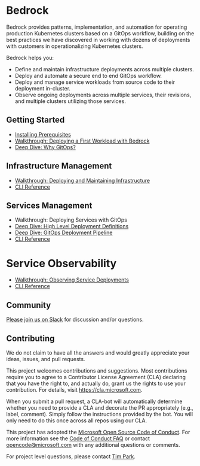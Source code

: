 # Bedrock

Bedrock provides patterns, implementation, and automation for operating production Kubernetes clusters based on a GitOps workflow, building on the best practices we have discovered in working with dozens of deployments with customers in operationalizing Kubernetes clusters.

Bedrock helps you:
* Define and maintain infrastructure deployments across multiple clusters.
* Deploy and automate a secure end to end GitOps workflow.
* Deploy and manage service workloads from source code to their deployment in-cluster.
* Observe ongoing deployments across multiple services, their revisions, and multiple clusters utilizing those services.

## Getting Started
* [Installing Prerequisites](./tools/prereqs/README.md)
* [Walkthrough: Deploying a First Workload with Bedrock](./docs/firstWorkload)
* [Deep Dive: Why GitOps?](./docs/why-gitops.md)

## Infrastructure Management
* [Walkthrough: Deploying and Maintaining Infrastructure](./docs/infrastructure.md)
* [CLI Reference](https://github.com/CatalystCode/spk/blob/master/guides/cloud-infra-management.md)

## Services Management
* Walkthrough: Deploying Services with GitOps
* [Deep Dive: High Level Deployment Definitions](./docs/high-level-definitions.md)
* [Deep Dive: GitOps Deployment Pipeline](./docs/gitops-pipeline.md)
* [CLI Reference](https://github.com/CatalystCode/spk/blob/master/guides/service-management.md)

# Service Observability
* [Walkthrough: Observing Service Deployments](./docs/introspection.md)
* [CLI Reference](https://github.com/CatalystCode/spk/blob/master/guides/service-introspection.md)

## Community

[Please join us on Slack](https://join.slack.com/t/bedrockco/shared_invite/enQtNjIwNzg3NTU0MDgzLWRiYzQxM2ZmZjQ2NGE2YjA2YTJmMjg3ZmJmOTQwOWY0MTU3NDVkNDJkZDUyMDExZjIxNTg5NWY3MTI3MzFiN2U) for discussion and/or questions.

## Contributing

We do not claim to have all the answers and would greatly appreciate your ideas, issues, and pull requests.

This project welcomes contributions and suggestions. Most contributions require you to agree to a
Contributor License Agreement (CLA) declaring that you have the right to, and actually do, grant us
the rights to use your contribution. For details, visit https://cla.microsoft.com.

When you submit a pull request, a CLA-bot will automatically determine whether you need to provide
a CLA and decorate the PR appropriately (e.g., label, comment). Simply follow the instructions
provided by the bot. You will only need to do this once across all repos using our CLA.

This project has adopted the [Microsoft Open Source Code of Conduct](https://opensource.microsoft.com/codeofconduct/).
For more information see the [Code of Conduct FAQ](https://opensource.microsoft.com/codeofconduct/faq/) or
contact [opencode@microsoft.com](mailto:opencode@microsoft.com) with any additional questions or comments.

For project level questions, please contact [Tim Park](mailto:tpark@microsoft.com).
